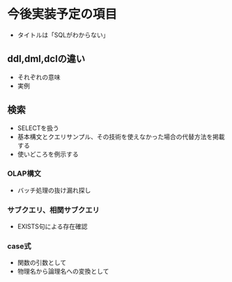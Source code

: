 # 今後実装予定の項目

- タイトルは「SQLがわからない」

## ddl,dml,dclの違い

- それぞれの意味
- 実例

## 検索

- SELECTを扱う
- 基本構文とクエリサンプル、その技術を使えなかった場合の代替方法を掲載する
- 使いどころを例示する

### OLAP構文

- バッチ処理の抜け漏れ探し

### サブクエリ、相関サブクエリ

- EXISTS句による存在確認

### case式

- 関数の引数として
- 物理名から論理名への変換として

